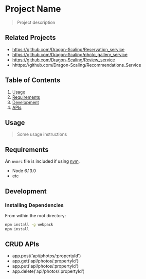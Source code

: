# Project Name

> Project description

## Related Projects

  - https://github.com/Dragon-Scaling/Reservation_service
  - https://github.com/Dragon-Scaling/photo_gallery_service
  - https://github.com/Dragon-Scaling/Review_service
  - hhttps://github.com/Dragon-Scaling/Recommendations_Service

## Table of Contents

1. [Usage](#Usage)
1. [Requirements](#requirements)
1. [Development](#development)
1. [APIs](#development)

## Usage

> Some usage instructions

## Requirements

An `nvmrc` file is included if using [nvm](https://github.com/creationix/nvm).

- Node 6.13.0
- etc

## Development

### Installing Dependencies

From within the root directory:

```sh
npm install -g webpack
npm install
```

## CRUD APIs

 - app.post('api/photos/:propertyId')
 - app.get('api/photos/:propertyId')
 - app.put('api/photos/:propertyId')
 - app.delete('api/photos/:propertyId')

